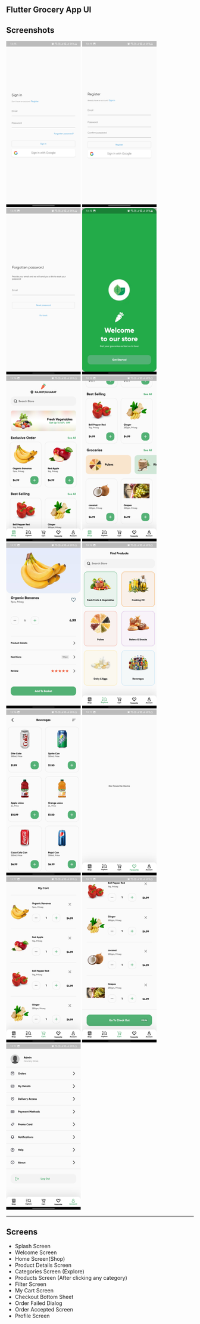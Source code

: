Flutter Grocery App UI  
-------------  

## Screenshots  

<p float="left">
  <img src="screenshots/Sign in.jpg" width="200" />
  <img src="screenshots/Register.jpg" width="200" /> 
  <img src="screenshots/Forget Password.jpg" width="200" />
  <img src="screenshots/Splash Screen.jpg" width="200" />
  <img src="screenshots/Home1.jpg" width="200" /> 
  <img src="screenshots/Home 2.jpg" width="200" />
  <img src="screenshots/Product.jpg" width="200" />
  <img src="screenshots/Categories.jpg" width="200" />
  <img src="screenshots/SubCategory.jpg" width="200" /> 
  <img src="screenshots/Favourite.jpg" width="200" />
  <img src="screenshots/My Cart1.jpg" width="200" />
  <img src="screenshots/My Cart2.jpg" width="200" />
  <img src="screenshots/Profile.jpg" width="200" />
</p>

-------------  

## Screens  
- Splash Screen  
- Welcome Screen  
- Home Screen(Shop)  
- Product Details Screen  
- Categories Screen (Explore)  
- Products Screen (After clicking any category)
- Filter Screen  
- My Cart Screen  
- Checkout Bottom Sheet  
- Order Failed Dialog  
- Order Accepted Screen  
- Profile Screen
